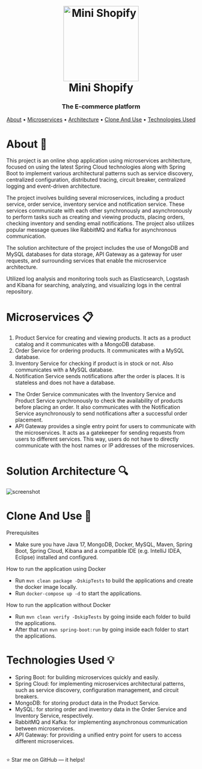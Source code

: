<h1 align="center">
  <br>
  <a href="https://github.com/zoltanvin/mini-shopify"><img src="https://github.com/zoltanvin/mini-shopify/blob/main/assets/logo.png" alt="Mini Shopify" width="200"></a>
  <br>
  Mini Shopify
  <br>
</h1>

<h3 align="center">The E-commerce platform</a></h3>
<p align="center">
  <a href="#about-">About</a> •
  <a href="#microservices-">Microservices</a> •
  <a href="#solution-architecture-">Architecture</a> •
  <a href="#clone-and-use-">Clone And Use</a> •
  <a href="#technologies-used-">Technologies Used</a>
</p>


# About 🚀

This project is an online shop application using microservices architecture, focused on using the latest Spring Cloud technologies along with Spring Boot to implement various architectural patterns such as service discovery, centralized configuration, distributed tracing, circuit breaker, centralized logging and event-driven architecture.

The project involves building several microservices, including a product service, order service, inventory service and notification service. These services communicate with each other synchronously and asynchronously to perform tasks such as creating and viewing products, placing orders, checking inventory and sending email notifications. The project also utilizes popular message queues like RabbitMQ and Kafka for asynchronous communication.

The solution architecture of the project includes the use of MongoDB and MySQL databases for data storage, API Gateway as a gateway for user requests, and surrounding services that enable the microservice architecture.

Utilized log analysis and monitoring tools such as Elasticsearch, Logstash and Kibana for searching, analyzing, and visualizing logs in the central repository.


# Microservices 📋
1. Product Service for creating and viewing products. It acts as a product catalog and it communicates with a MongoDB database.
2. Order Service for ordering products. It communicates with a MySQL database.
3. Inventory Service for checking if product is in stock or not. Also communicates with a MySQL database.
4. Notification Service sends notifications after the order is places. It is stateless and does not have a database.
- The Order Service communicates with the Inventory Service and Product Service synchronously to check the availability of products before placing an order. It also communicates with the Notification Service asynchronously to send notifications after a successful order placement.
- API Gateway provides a single entry point for users to communicate with the microservices. It acts as a gatekeeper for sending requests from users to different services. This way, users do not have to directly communicate with the host names or IP addresses of the microservices.

# Solution Architecture 🔍
![screenshot](https://github.com/zoltanvin/mini-shopify/blob/main/assets/high_level_architecture.png)


# Clone And Use 🔨

Prerequisites
- Make sure you have Java 17, MongoDB, Docker, MySQL, Maven, Spring Boot, Spring Cloud, Kibana and a compatible IDE (e.g. IntelliJ IDEA, Eclipse) installed and configured.

How to run the application using Docker
- Run `mvn clean package -DskipTests` to build the applications and create the docker image locally.
- Run `docker-compose up -d` to start the applications.

How to run the application without Docker
- Run `mvn clean verify -DskipTests` by going inside each folder to build the applications.
- After that run `mvn spring-boot:run` by going inside each folder to start the applications.


# Technologies Used 💡

- Spring Boot: for building microservices quickly and easily.
- Spring Cloud: for implementing microservices architectural patterns, such as service discovery, configuration management, and circuit breakers.
- MongoDB: for storing product data in the Product Service.
- MySQL: for storing order and inventory data in the Order Service and Inventory Service, respectively.
- RabbitMQ and Kafka: for implementing asynchronous communication between microservices.
- API Gateway: for providing a unified entry point for users to access different microservices.


</br>
⭐ Star me on GitHub — it helps!
